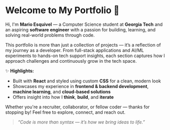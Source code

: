 # Welcome to My Portfolio 🚀

Hi, I'm **Mario Esquivel** — a Computer Science student at **Georgia Tech** and an aspiring **software engineer** with a passion for building, learning, and solving real-world problems through code.

This portfolio is more than just a collection of projects — it’s a reflection of my journey as a developer. From full-stack applications and AI/ML experiments to hands-on tech support insights, each section captures how I approach challenges and continuously grow in the tech space.

✨ **Highlights:**
- Built with **React** and styled using custom **CSS** for a clean, modern look
- Showcases my experience in **frontend & backend development**, **machine learning**, and **cloud-based solutions**
- Offers insight into how I **think**, **build**, and **iterate**

Whether you're a recruiter, collaborator, or fellow coder — thanks for stopping by! Feel free to explore, connect, and reach out.

> _“Code is more than syntax — it’s how we bring ideas to life.”_
